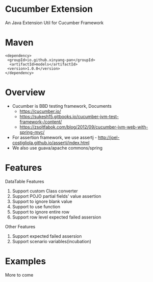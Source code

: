 # Cucumber Extension

An Java Extension Util for Cucumber Framework

# Maven

```
<dependency>
 <groupId>io.github.xinyang-pan</groupId>
  <artifactId>models</artifactId>
 <version>1.0.0</version>
</dependency>
```

# Overview
* Cucumber is BBD testing framework, Documents
  * https://cucumber.io/
  * https://sukesh15.gitbooks.io/cucumber-jvm-test-framework-/content/
  * https://zsoltfabok.com/blog/2012/09/cucumber-jvm-web-with-spring-mvc/
* For assertion framework, we use assertj - http://joel-costigliola.github.io/assertj/index.html
* We also use guava/apache commons/spring



# Features

DataTable Features

1. Support custom Class converter
1. Support POJO partial fields' value assertion
1. Support to ignore blank value
1. Support to use function
1. Support to ignore entire row
1. Support row level expected failed assersion

Other Features

1. Support expected failed assersion
1. Support scenario variables(incubation)

# Examples
More to come

